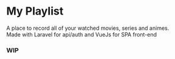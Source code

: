 # My Playlist

A place to record all of your watched movies, series and animes.    
Made with Laravel for api/auth and VueJs for SPA front-end

### WIP
